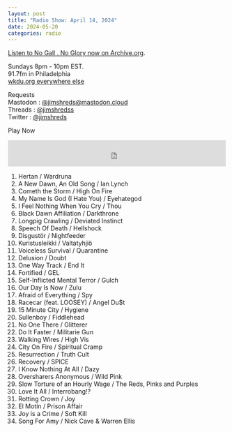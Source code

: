 ```yaml
---
layout: post
title: "Radio Show: April 14, 2024"
date: 2024-05-20
categories: radio
---
```


[Listen to No Gall . No Glory now on Archive.org](https://archive.org/details/2024-04-14-nogallnoglory).


Sundays 8pm - 10pm EST.<br>
91.7fm in Philadelphia<br>
[wkdu.org everywhere else](https://www.wkdu.org)

Requests<br>
Mastodon : [@jimshreds@mastodon.cloud](https://mastodon.cloud/@jimshreds)<br>
Threads : [@jimshredss](https://www.threads.net/@jimshredss)<br>
Twitter : [@jimshreds](https://twitter.com/jimshreds)<br>




Play Now<br>

<iframe src="https://archive.org/embed/2024-04-14-nogallnoglory" width="500" height="60" frameborder="0" webkitallowfullscreen="true" mozallowfullscreen="true" allowfullscreen></iframe>

1. Hertan / Wardruna
2. A New Dawn, An Old Song / Ian Lynch
3. Cometh the Storm / High On Fire
4. My Name Is God (I Hate You) / Eyehategod
5. I Feel Nothing When You Cry / Thou
6. Black Dawn Affiliation / Darkthrone
7. Longpig Crawling / Deviated Instinct
8. Speech Of Death / Hellshock
9. Disgustör / Nightfeeder
10. Kuristusleikki / Valtatyhjiö
11. Voiceless Survival / Quarantine
12. Delusion / Doubt
13. One Way Track / End It
14. Fortified / GEL
15. Self-Inflicted Mental Terror / Gulch
16. Our Day Is Now / Zulu
17. Afraid of Everything / Spy
18. Racecar (feat. LOOSEY) / Angel Du$t
19. 15 Minute City / Hygiene
20. Sullenboy / Fiddlehead
21. No One There / Glitterer
22. Do It Faster / Militarie Gun
23. Walking Wires / High Vis
24. City On Fire / Spiritual Cramp
25. Resurrection / Truth Cult
26. Recovery / SPICE
27. I Know Nothing At All / Dazy
28. Oversharers Anonymous / Wild Pink
29. Slow Torture of an Hourly Wage / The Reds, Pinks and Purples
30. Love It All / Interrobang!?
31. Rotting Crown / Joy
32. El Motín / Prison Affair
33. Joy is a Crime / Soft Kill
34. Song For Amy / Nick Cave & Warren Ellis
